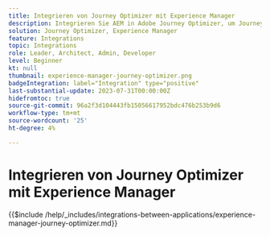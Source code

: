 ```yaml
---
title: Integrieren von Journey Optimizer mit Experience Manager
description: Integrieren Sie AEM in Adobe Journey Optimizer, um Journey für Kunden zu erstellen und zu verwalten.
solution: Journey Optimizer, Experience Manager
feature: Integrations
topic: Integrations
role: Leader, Architect, Admin, Developer
level: Beginner
kt: null
thumbnail: experience-manager-journey-optimizer.png
badgeIntegration: label="Integration" type="positive"
last-substantial-update: 2023-07-31T00:00:00Z
hidefromtoc: true
source-git-commit: 96a2f3d104443fb15056617952bdc476b253b9d6
workflow-type: tm+mt
source-wordcount: '25'
ht-degree: 4%

---
```



# Integrieren von Journey Optimizer mit Experience Manager

{{$include /help/_includes/integrations-between-applications/experience-manager-journey-optimizer.md}}
